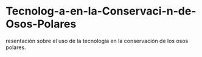 # Tecnolog-a-en-la-Conservaci-n-de-Osos-Polares
resentación sobre el uso de la tecnología en la conservación de los osos polares.
